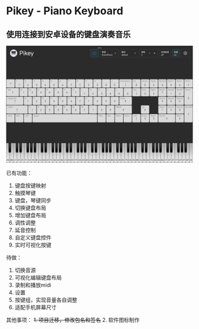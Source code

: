 # Pikey - Piano Keyboard
## 使用连接到安卓设备的键盘演奏音乐

![image](https://github.com/GolThr/Pikey/blob/main/assets/image.jpg)

已有功能：
1. 键盘按键映射
2. 触摸琴键
3. 键盘，琴键同步
4. 切换键盘布局
5. 增加键盘布局
6. 调性调整
7. 延音控制
8. 自定义键盘控件
9. 实时可视化按键

待做：
1. 切换音源
2. 可视化编辑键盘布局
3. 录制和播放midi
4. 设置
5. 按键组，实现音量各自调整
6. 适配手机屏幕尺寸

其他事项：
~~1. 项目迁移，修改包名和签名~~
2. 软件图标制作
